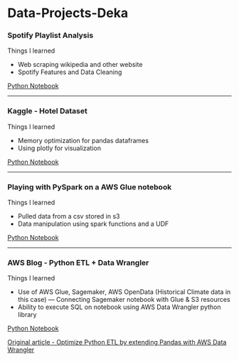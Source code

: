 # Data-Projects-Deka


### Spotify Playlist Analysis

Things I learned

* Web scraping wikipedia and other website
* Spotify Features and Data Cleaning 

[Python Notebook](./Python%20Notebooks/Spotify_Playlist_Analysis.ipynb)

---

### Kaggle - Hotel Dataset

Things I learned

* Memory optimization for pandas dataframes
* Using plotly for visualization

[Python Notebook](./Python%20Notebooks/kaggle-hotel-reservation-EDA-optimized-Deka.ipynb)

---

### Playing with PySpark on a AWS Glue notebook

Things I learned

* Pulled data from a csv stored in s3
* Data manipulation using spark functions and a UDF

[Python Notebook](./Python%20Notebooks/Demo-PySpark-nb.ipynb)

---

### AWS Blog - Python ETL + Data Wrangler

Things I learned

* Use of AWS Glue, Sagemaker, AWS OpenData (Historical Climate data in this case) — Connecting Sagemaker notebook with Glue & S3 resources
* Ability to execute SQL on notebook using AWS Data Wrangler python library

[Python Notebook](./Python%20Notebooks/aws-blog-datawrangler-condanb.ipynb)

[Original article - Optimize Python ETL by extending Pandas with AWS Data Wrangler](https://aws.amazon.com/blogs/big-data/optimize-python-etl-by-extending-pandas-with-aws-data-wrangler/)
